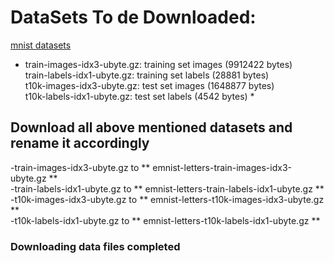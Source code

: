 # DataSets To de Downloaded:      
      
[mnist datasets](http://yann.lecun.com/exdb/mnist/)       
       
* train-images-idx3-ubyte.gz:  training set images (9912422 bytes)    
  train-labels-idx1-ubyte.gz:  training set labels (28881 bytes)     
  t10k-images-idx3-ubyte.gz:   test set images (1648877 bytes)      
  t10k-labels-idx1-ubyte.gz:   test set labels (4542 bytes) *     
         
 ## Download all above mentioned datasets and rename it accordingly     
 -train-images-idx3-ubyte.gz to ** emnist-letters-train-images-idx3-ubyte.gz **      
 -train-labels-idx1-ubyte.gz to ** emnist-letters-train-labels-idx1-ubyte.gz **      
 -t10k-images-idx3-ubyte.gz to ** emnist-letters-t10k-images-idx3-ubyte.gz **      
 -t10k-labels-idx1-ubyte.gz to ** emnist-letters-t10k-labels-idx1-ubyte.gz **      
       
 ### Downloading data files completed
